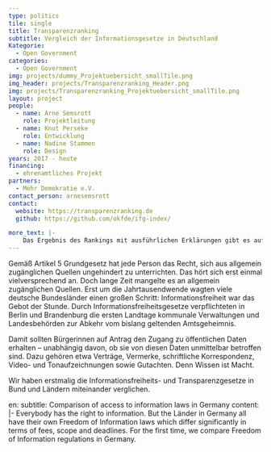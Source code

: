 ```yaml
---
type: politics
tile: single
title: Transparenzranking
subtitle: Vergleich der Informationsgesetze in Deutschland
Kategorie:
  - Open Government
categories:
  - Open Government
img: projects/dummy_Projektuebersicht_smallTile.png
img_header: projects/Transparenzranking_Header.png
img: projects/Transparenzranking_Projektuebersicht_smallTile.png
layout: project
people:
  - name: Arne Semsrott
    role: Projektleitung
  - name: Knut Perseke
    role: Entwicklung
  - name: Nadine Stammen
    role: Design
years: 2017 - heute
financing: 
  - ehrenamtliches Projekt
partners:
  - Mehr Demokratie e.V.
contact_person: arnesemsrott
contact:
  website: https://transparenzranking.de
  github: https://github.com/okfde/ifg-index/

more_text: |-
    Das Ergebnis des Rankings mit ausführlichen Erklärungen gibt es auf der<a href="https://transparenzranking.de"> Website</a>.
---
```

Gemäß Artikel 5 Grundgesetz hat jede Person das Recht, sich aus allgemein zugänglichen Quellen ungehindert zu unterrichten. Das hört sich erst einmal vielversprechend an. Doch lange Zeit mangelte es an allgemein zugänglichen Quellen. Erst um die Jahrtausendwende wagten viele deutsche Bundesländer einen großen Schritt: Informationsfreiheit war das Gebot der Stunde. Durch Informationsfreiheitsgesetze verpflichteten in Berlin und Brandenburg die ersten Landtage kommunale Verwaltungen und Landesbehörden zur Abkehr vom bislang geltenden Amtsgeheimnis. 

Damit sollten Bürgerinnen auf Antrag den Zugang zu öffentlichen Daten erhalten – unabhängig davon, ob sie von diesen Daten unmittelbar betroffen sind. Dazu gehören etwa Verträge, Vermerke, schriftliche Korrespondenz, Video- und Tonaufzeichnungen sowie Gutachten. Denn Wissen ist Macht.

Wir haben erstmalig die Informationsfreiheits- und Transparenzgesetze in Bund und Ländern miteinander verglichen.

en:
  subtitle: Comparison of access to information laws in Germany
  content: |-
     Everybody has the right to information. But the Länder in Germany all have their own Freedom of Information laws which differ significantly in terms of fees, scope and deadlines. For the first time, we compare Freedom of Information regulations in Germany.


